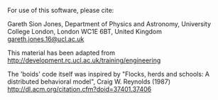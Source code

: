 For use of this software, please cite:

Gareth Sion Jones, 
Department of Physics and Astronomy,
University College London, 
London WC1E 6BT, 
United Kingdom
gareth.jones.16@ucl.ac.uk

This material has been adapted from http://development.rc.ucl.ac.uk/training/engineering

The 'boids' code itself was inspired by "Flocks, herds and schools: A distributed behavioral model", 
Craig W. Reynolds (1987) http://dl.acm.org/citation.cfm?doid=37401.37406
